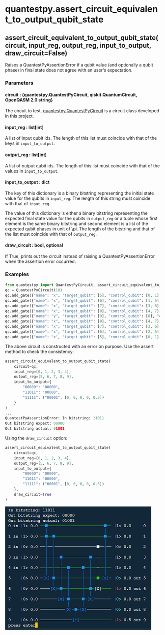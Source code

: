 # quantestpy.assert_circuit_equivalent_to_output_qubit_state

## assert_circuit_equivalent_to_output_qubit_state(circuit, input_reg, output_reg, input_to_output, draw_circuit=False)

Raises a QuantestPyAssertionError if a qubit value (and optionally a qubit phase) in final state does not agree with an user's expectation.

### Parameters

#### circuit : \{quantestpy.QuantestPyCircuit, qiskit.QuantumCircuit, OpenQASM 2.0 string\}
The circuit to test. [quantestpy.QuantestPyCircuit](../simulator/quantestpy_circuit.md) is a circuit class developed in this project.

#### input_reg : list[int]
A list of input qubit ids. The length of this list must coincide with that of the keys in `input_to_output`.

#### output_reg : list[int]
A list of output qubit ids. The length of this list must coincide with that of the values in `input_to_output`.

#### input_to_output : dict
The key of this dictionary is a binary bitstring representing the initial state value for the qubits in `input_reg`. The length of this string must coincide with that of `input_reg`.

The value of this dictionary is either a binary bitstring representing the expected final state value for the qubits in `output_reg` or a tuple whose first element is the same binary bitstring and second element is a list of the expected qubit phases in unit of \pi. The length of the bitstring and that of the list must coincide with that of `output_reg`.

#### draw_circuit : bool, optional
If True, prints out the circuit instead of raising a QuantestPyAssertionError when the assertion error occurred.

### Examples
```py
from quantestpy import QuantestPyCircuit, assert_circuit_equivalent_to_output_qubit_state
qc = QuantestPyCircuit(10)
qc.add_gate({"name": "x", "target_qubit": [5], "control_qubit": [0, 1], "control_value": [1, 1]})
qc.add_gate({"name": "x", "target_qubit": [6], "control_qubit": [1, 5], "control_value": [1, 1]})  # error
qc.add_gate({"name": "x", "target_qubit": [7], "control_qubit": [3, 6], "control_value": [1, 1]})
qc.add_gate({"name": "x", "target_qubit": [8], "control_qubit": [4, 7], "control_value": [1, 1]})
qc.add_gate({"name": "y", "target_qubit": [9], "control_qubit": [8], "control_value": [1]})
qc.add_gate({"name": "x", "target_qubit": [8], "control_qubit": [4, 7], "control_value": [1, 1]})
qc.add_gate({"name": "x", "target_qubit": [7], "control_qubit": [3, 6], "control_value": [1, 1]})
qc.add_gate({"name": "x", "target_qubit": [6], "control_qubit": [2, 5], "control_value": [1, 1]})
qc.add_gate({"name": "x", "target_qubit": [5], "control_qubit": [0, 1], "control_value": [1, 1]})
```
The above circuit is constructed with an error on purpose.
Use the assert method to check the consistency:
```py
assert_circuit_equivalent_to_output_qubit_state(
    circuit=qc,
    input_reg=[0, 1, 2, 3, 4],
    output_reg=[5, 6, 7, 8, 9],
    input_to_output={
        "00000": "00000",
        "11011": "00000",
        "11111": ("00001", [0, 0, 0, 0, 0.5])
    }
)
...
QuantestPyAssertionError: In bitstring: 11011
Out bitstring expect: 00000
Out bitstring actual: 01001
```
Using the `draw_circuit` option:
```py
assert_circuit_equivalent_to_output_qubit_state(
    circuit=qc,
    input_reg=[0, 1, 2, 3, 4],
    output_reg=[5, 6, 7, 8, 9],
    input_to_output={
        "00000": "00000",
        "11011": "00000",
        "11111": ("00001", [0, 0, 0, 0, 0.5])
    },
    draw_circuit=True
)
```
![0](./fig/assert_circuit_equivalent_to_output_qubit_state_0.PNG)
